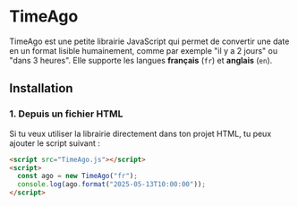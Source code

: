 # TimeAgo

TimeAgo est une petite librairie JavaScript qui permet de convertir une date en un format lisible humainement, comme par exemple "il y a 2 jours" ou "dans 3 heures". Elle supporte les langues **français** (`fr`) et **anglais** (`en`).

## Installation

### 1. Depuis un fichier HTML

Si tu veux utiliser la librairie directement dans ton projet HTML, tu peux ajouter le script suivant :

```html
<script src="TimeAgo.js"></script>
<script>
  const ago = new TimeAgo("fr");
  console.log(ago.format("2025-05-13T10:00:00"));
</script>
